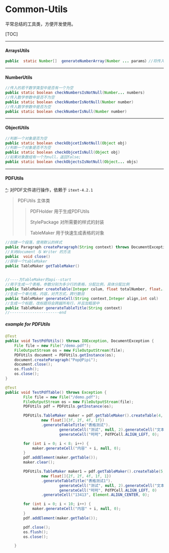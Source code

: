 # Common-Utils

平常总结的工具类，方便开发使用。

[TOC]

------

#### ArraysUtils

[^]: 此类用于对数组的操作	"Array"

```java
public  static Number[]  generateNumberArray(Number ... params）//将传入参数转化为一个数学数组           
```

------

#### NumberUtils

[^]: 此类用于对基本类型或者装箱类型的操作	"Number"

```java
//传入的若干数学类型中是否有一个为空
public static boolean checkNumbersIsNotNull(Number... numbers)
//传入数学参数中是否不为空    
public static boolean checkNumberIsNotNull(Number number)
//传入数学参数中是否为空
public static boolean checkNumberIsNull(Number number)
```



------

#### ObjectUtils

[^]: 此类用于对Object类型的相关的基本操作	"Object"

```java
//判断一个对象是否为空
public static boolean checkObjcetIsNotNull(Object obj)
//判断一个对象是否不为空
public static boolean checkObjcetIsNull(Object obj)
//如果对象数组有一个为null，返回false;
public static boolean checkObjectsIsNotNull(Object... objs)    
```



----

#### PDFUtils

[^]: 对PDF文件进行操作，依赖于 `itext-4.2.1 `



> PDFUtils	主体类
>
> > PDFHolder 	用于生成PDFUtils
> >
> > StylePackage	对所需要的样式的封装
> >
> > TableMaker	用于快速生成表格的对象



```java
//创建一个段落，使用默认的样式
public Paragraph createParagraph(String context) throws DocumentException
//关闭document 与 Writer 的方法
public  void close()
//获得一个tableMaker
public TableMaker getTableMaker()

    
//----为TableMaker的api--start
//用于生成一个表格，参数分别为多少行的表格，分配比例，具体分配比例
public TableMaker createTable(Integer colum, float totalNumber, float... precent)
//生成一个单元格，内容，对齐方式，跨行数目
public TableMaker generateCell(String context,Integer align,int col)
//生成一个标题，改标题将会跨越所有行，并且加粗居中
public TableMaker generateTableTitle(String context)
//----------------------end
```



##### example for PDFUtils

```java
@Test
public void TestPdfUtils() throws IOException, DocumentException {
    File file = new File("/demo.pdf");
    FileOutputStream os = new FileOutputStream(file);
    PDFUtils document = PDFUtils.getInstance(os);
    document.createParagraph("Pop@Pipi");
    document.close();
    os.flush();
    os.close();
}

@Test
public void TestPdfTable() throws Exception {
        File file = new File("/demo.pdf");
        FileOutputStream os = new FileOutputStream(file);
        PDFUtils pdf = PDFUtils.getInstance(os);

        PDFUtils.TableMaker maker = pdf.getTableMaker().createTable(4, 10,
                new float[]{3f, 2f, 4f, 1f})
                .generateTableTitle("表格测试").
                        generateCell("测试", null, 2).generateCell("文本", null, 0).
                        generateCell("呵呵", PdfPCell.ALIGN_LEFT, 0);

        for (int i = 0; i < 8; i++) {
            maker.generateCell("内容" + i, null, 0);
        }
        pdf.addElement(maker.getTable());
        maker.clear();

        PDFUtils.TableMaker maker1 = pdf.getTableMaker().createTable(5, 10,
                new float[]{2f, 2f, 4f, 1f, 1})
                .generateTableTitle("表格测试1").
                        generateCell("测试", null, 2).generateCell("文本", null, 0).
                        generateCell("呵呵", PdfPCell.ALIGN_LEFT, 0)
                .generateCell("13413", Element.ALIGN_CENTER, 0);

        for (int i = 0; i < 10; i++) {
            maker.generateCell("内容" + i, null, 0);
        }
        pdf.addElement(maker.getTable());

        pdf.close();
        os.flush();
        os.close();

    }
```





